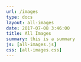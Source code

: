```yaml
---
url: /images
type: docs
layout: all-images
date: 2017-07-08 3:46:00
title: All Images
summary: this is a summary
js: [all-images.js]
css: [all-images.css]
---
```

